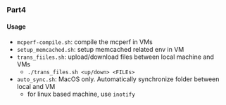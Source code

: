 ### Part4

#### Usage

- `mcperf-compile.sh`: compile the mcperf in VMs
- `setup_memcached.sh`: setup memcached related env in VM
- `trans_fiiles.sh`: upload/download files between local machine and VMs
  - `./trans_files.sh <up/down> <FILEs>`
- `auto_sync.sh`: MacOS only. Automatically synchronize folder between local and VM
  - for linux based machine, use `inotify`